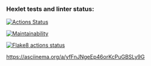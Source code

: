 ### Hexlet tests and linter status:
[![Actions Status](https://github.com/twistby/python-project-lvl1/workflows/hexlet-check/badge.svg)](https://github.com/twistby/python-project-lvl1/actions)

[![Maintainability](https://api.codeclimate.com/v1/badges/a99a88d28ad37a79dbf6/maintainability)](https://codeclimate.com/github/codeclimate/codeclimate/maintainability)

[![Flake8 actions status](https://github.com/twistby/python-project-lvl1/workflows/flake8%20Lint/badge.svg)](https://github.com/twistby/python-project-lvl1/actions)

https://asciinema.org/a/yfFnJNgeEp46orKcPuGBSLy9G